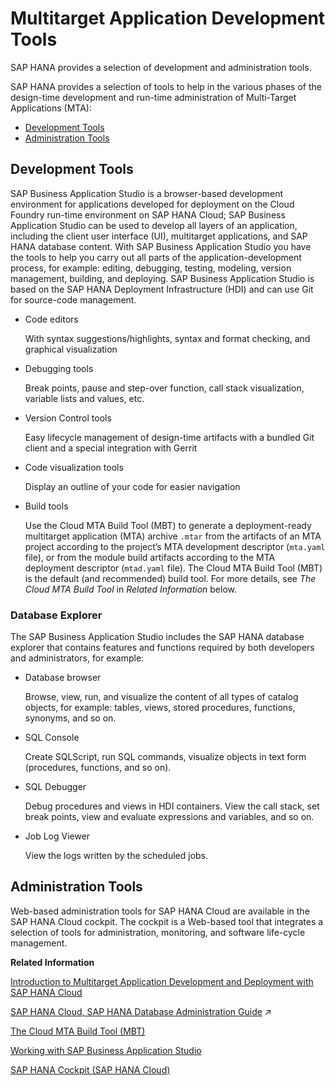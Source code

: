 <!-- loiof7268f176e1943ad97edba3f1dfeda26 -->

# Multitarget Application Development Tools

SAP HANA provides a selection of development and administration tools.

SAP HANA provides a selection of tools to help in the various phases of the design-time development and run-time administration of Multi-Target Applications \(MTA\):

-   [Development Tools](multitarget-application-development-tools-f7268f1.md#loiof7268f176e1943ad97edba3f1dfeda26__section_r4p_13v_rv)
-   [Administration Tools](multitarget-application-development-tools-f7268f1.md#loiof7268f176e1943ad97edba3f1dfeda26__section_o4f_b3v_rv)



<a name="loiof7268f176e1943ad97edba3f1dfeda26__section_r4p_13v_rv"/>

## Development Tools

SAP Business Application Studio is a browser-based development environment for applications developed for deployment on the Cloud Foundry run-time environment on SAP HANA Cloud; SAP Business Application Studio can be used to develop all layers of an application, including the client user interface \(UI\), multitarget applications, and SAP HANA database content. With SAP Business Application Studio you have the tools to help you carry out all parts of the application-development process, for example: editing, debugging, testing, modeling, version management, building, and deploying. SAP Business Application Studio is based on the SAP HANA Deployment Infrastructure \(HDI\) and can use Git for source-code management.

-   Code editors

    With syntax suggestions/highlights, syntax and format checking, and graphical visualization

-   Debugging tools

    Break points, pause and step-over function, call stack visualization, variable lists and values, etc.

-   Version Control tools

    Easy lifecycle management of design-time artifacts with a bundled Git client and a special integration with Gerrit

-   Code visualization tools

    Display an outline of your code for easier navigation

-   Build tools

    Use the Cloud MTA Build Tool \(MBT\) to generate a deployment-ready multitarget application \(MTA\) archive `.mtar` from the artifacts of an MTA project according to the project’s MTA development descriptor \(`mta.yaml` file\), or from the module build artifacts according to the MTA deployment descriptor \(`mtad.yaml` file\). The Cloud MTA Build Tool \(MBT\) is the default \(and recommended\) build tool. For more details, see *The Cloud MTA Build Tool* in *Related Information* below.




### Database Explorer

The SAP Business Application Studio includes the SAP HANA database explorer that contains features and functions required by both developers and administrators, for example:

-   Database browser

    Browse, view, run, and visualize the content of all types of catalog objects, for example: tables, views, stored procedures, functions, synonyms, and so on.

-   SQL Console

    Create SQLScript, run SQL commands, visualize objects in text form \(procedures, functions, and so on\).

-   SQL Debugger

    Debug procedures and views in HDI containers. View the call stack, set break points, view and evaluate expressions and variables, and so on.

-   Job Log Viewer

    View the logs written by the scheduled jobs.




<a name="loiof7268f176e1943ad97edba3f1dfeda26__section_o4f_b3v_rv"/>

## Administration Tools

Web-based administration tools for SAP HANA Cloud are available in the SAP HANA Cloud cockpit. The cockpit is a Web-based tool that integrates a selection of tools for administration, monitoring, and software life-cycle management.

**Related Information**  


[Introduction to Multitarget Application Development and Deployment with SAP HANA Cloud](introduction-to-multitarget-application-development-and-deployment-with-sap-hana-clou-f472017.md "A developer’s view of multitarget applications in the Cloud Foundry run-time platform for SAP HANA Cloud, SAP HANA database.")

[SAP HANA Cloud, SAP HANA Database Administration Guide](https://help.sap.com/viewer/f9c5015e72e04fffa14d7d4f7267d897/2024_3_QRC/en-US/330e5550b09d4f0f8b6cceb14a64cd22.html "This guide provides general information about administering the SAP HANA database consumed through SAP HANA Cloud.") :arrow_upper_right:

[The Cloud MTA Build Tool \(MBT\)](../030-HANA-Cloud-DB-Dev-Deployment/the-cloud-mta-build-tool-mbt-1412120.md "A new tool for building deployment archives for multitarget applications (MTA).")

[Working with SAP Business Application Studio](../020-HANA-Cloud-DB-Dev-Get-Started/working-with-sap-business-application-studio-ebd3400.md "SAP Business Application Studio provides a modular development environment for the development of business applications for SAP HANA Cloud.")

[SAP HANA Cockpit \(SAP HANA Cloud\)](https://help.sap.com/viewer/9630e508caef4578b34db22014998dba/cloud/en-US)

